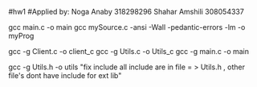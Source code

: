 #hw1
#Applied by:
Noga Anaby 318298296
Shahar Amshili 308054337


gcc main.c -o main
gcc mySource.c -ansi -Wall -pedantic-errors -lm -o myProg

gcc -g  Client.c -o client_c
gcc -g  Utils.c -o Utils_c
gcc -g main.c -o main

gcc -g  Utils.h -o utils
"fix include all include are in file = > Utils.h , other file's dont have include for ext lib"
